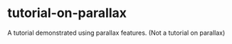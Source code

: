 tutorial-on-parallax
====================
A tutorial demonstrated using parallax features.
(Not a tutorial on parallax)
